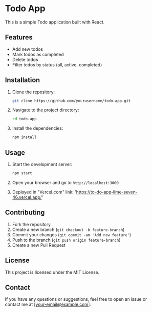 # Todo App

This is a simple Todo application built with React.

## Features

- Add new todos
- Mark todos as completed
- Delete todos
- Filter todos by status (all, active, completed)

## Installation

1. Clone the repository:
    ```bash
    git clone https://github.com/yourusername/todo-app.git
    ```
2. Navigate to the project directory:
    ```bash
    cd todo-app
    ```
3. Install the dependencies:
    ```bash
    npm install
    ```

## Usage

1. Start the development server:
    ```bash
    npm start
    ```
2. Open your browser and go to `http://localhost:3000`

3. Deployed in "Vercel.com" link: 'https://to-do-app-lime-seven-46.vercel.app/'


## Contributing

1. Fork the repository
2. Create a new branch (`git checkout -b feature-branch`)
3. Commit your changes (`git commit -am 'Add new feature'`)
4. Push to the branch (`git push origin feature-branch`)
5. Create a new Pull Request

## License

This project is licensed under the MIT License.

## Contact

If you have any questions or suggestions, feel free to open an issue or contact me at [your-email@example.com].
